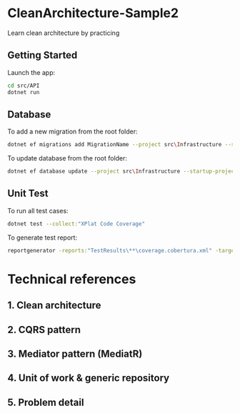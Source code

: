 # CleanArchitecture-Sample2
 Learn clean architecture by practicing


## Getting Started

Launch the app:
```bash
cd src/API
dotnet run
```


## Database

To add a new migration from the root folder:

```bash
dotnet ef migrations add MigrationName --project src\Infrastructure --startup-project src\API --output-dir Database\Migrations
```

To update database from the root folder:
```bash
dotnet ef database update --project src\Infrastructure --startup-project src\API
```

## Unit Test

To run all test cases:

```bash
dotnet test --collect:"XPlat Code Coverage"
```

To generate test report:

```bash
reportgenerator -reports:"TestResults\**\coverage.cobertura.xml" -targetdir:"coveragereport" -reporttypes:Html
```



# Technical references
## 1. Clean architecture
## 2. CQRS pattern
## 3. Mediator pattern (MediatR)
## 4. Unit of work & generic repository
## 5. Problem detail



